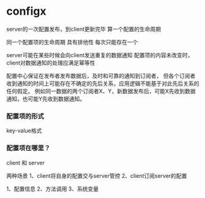# configx
server的一次配置发布，到client更新完毕 算一个配置的生命周期

同一个配置项的生命周期 具有排他性 每次只能存在一个


server可能在某些时候会向client发送重复的数据通知 
配置项的内容未改变时，client对数据通知的处理应满足幂等性


配置中心保证在发布者发布数据后，及时和可靠的通知到订阅者，
但各个订阅者收到通知的时间上可能存在不确定的先后关系，应用逻辑不能基于对此先后关系的任何假定。
例如同一数据的两个订阅者X、Y，新数据发布后，可能X先收到数据通知，也可能Y先收到数据通知。

### 配置项的形式
key-value格式

### 配置项在哪里？
client 和 server

两种场景
1、client将自身的配置交与server管控
2、client订阅server的配置





1、配置信息
2、方法调用
3、系统变量